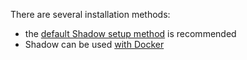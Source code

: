 There are several installation methods:

  + the [default Shadow setup method](1.1-Shadow.md) is recommended
  + Shadow can be used [with Docker](1.2-Shadow-with-Docker.md)
